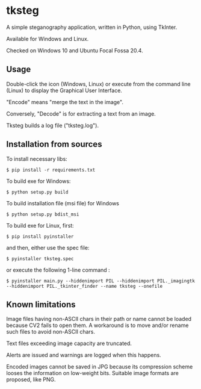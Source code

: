 # tksteg

A simple steganography application, written in Python, using TkInter.

Available for Windows and Linux.

Checked on Windows 10 and Ubuntu Focal Fossa 20.4.

## Usage

Double-click the icon (Windows, Linux) or execute from the command line (Linux) to display the Graphical User Interface.

"Encode" means "merge the text in the image".

Conversely, "Decode" is for extracting a text from an image.

Tksteg builds a log file ("tksteg.log").

## Installation from sources

To install necessary libs:

`$ pip install -r requirements.txt`

To build exe for Windows:

`$ python setup.py build `

To build installation file (msi file) for Windows 

`$ python setup.py bdist_msi`

To build exe for Linux, first:

`$ pip install pyinstaller`

and then, either use the spec file:

`$ pyinstaller tksteg.spec`

or execute the following 1-line command :

`$ pyinstaller main.py --hiddenimport PIL --hiddenimport PIL._imagingtk --hiddenimport PIL._tkinter_finder --name tksteg --onefile`

## Known limitations

Image files having non-ASCII chars in their path or name cannot be loaded because CV2 fails to open them. A workaround is to move and/or rename such files to avoid non-ASCII chars.

Text files exceeding image capacity are truncated.

Alerts are issued and warnings are logged when this happens.

Encoded images cannot be saved in JPG because its compression scheme looses the information on low-weight bits.
Suitable image formats are proposed, like PNG.
